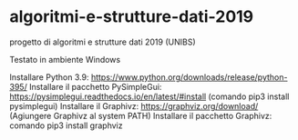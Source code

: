# algoritmi-e-strutture-dati-2019
progetto di algoritmi e strutture dati 2019 (UNIBS)

Testato in ambiente Windows

Installare Python 3.9: https://www.python.org/downloads/release/python-395/
Installare il pacchetto PySimpleGui: https://pysimplegui.readthedocs.io/en/latest/#install (comando pip3 install pysimplegui)
Installare il  Graphivz: https://graphviz.org/download/ (Agiungere Graphivz al system PATH)
Installare il pacchetto Graphivz: comando pip3 install graphviz
 

